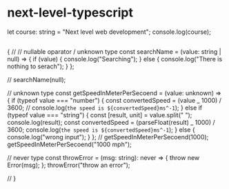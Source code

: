 # next-level-typescript

let course: string = "Next level web development";
console.log(course);

##

{
//
// nullable oparator / unknown type
const searchName = (value: string | null) => {
if (value) {
console.log("Searching");
} else {
console.log("There is nothing to serach");
}
};

// searchName(null);

// unknown type
const getSpeedInMeterPerSecoend = (value: unknown) => {
if (typeof value === "number") {
const convertedSpeed = (value _ 1000) / 3600;
// console.log(`the speed is ${convertedSpeed}ms^-1`);
} else if (typeof value === "string") {
const [result, unit] = value.split(" ");
console.log(result);
const convertedSpeed = (parseFloat(result) _ 1000) / 3600;
console.log(`the speed is ${convertedSpeed}ms^-1`);
} else {
console.log("wrong input");
}
};
// getSpeedInMeterPerSecoend(1000);
getSpeedInMeterPerSecoend("1000 mph");

// never type
const throwError = (msg: string): never => {
throw new Error(msg);
};
throwError("throw an error");

//
}

